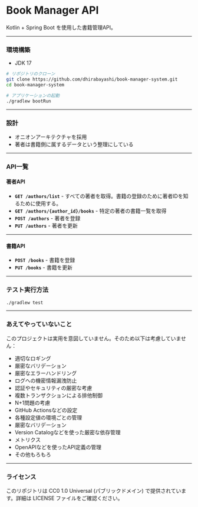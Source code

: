 # Book Manager API

Kotlin + Spring Boot を使用した書籍管理API。

---

### 環境構築

* JDK 17

```bash
# リポジトリのクローン
git clone https://github.com/dhirabayashi/book-manager-system.git
cd book-manager-system

# アプリケーションの起動
./gradlew bootRun
```

---

### 設計

* オニオンアーキテクチャを採用
* 著者は書籍側に属するデータという整理にしている

---

### API一覧

#### 著者API

- **`GET /authors/list`** - すべての著者を取得。書籍の登録のために著者IDを知るために使用する。
- **`GET /authors/{author_id}/books`** - 特定の著者の書籍一覧を取得
- **`POST /authors`** - 著者を登録
- **`PUT /authors`** - 著者を更新

---

#### 書籍API

- **`POST /books`** - 書籍を登録
- **`PUT /books`** - 書籍を更新

---

### テスト実行方法

```bash
./gradlew test
```

---

### あえてやっていないこと

このプロジェクトは実用を意図していません。そのため以下は考慮していません：

* 適切なロギング
* 厳密なバリデーション
* 厳密なエラーハンドリング
* ログへの機密情報漏洩防止
* 認証やセキュリティの厳密な考慮
* 複数トランザクションによる排他制御
* N+1問題の考慮
* GitHub Actionsなどの設定
* 各種設定値の環境ごとの管理
* 厳密なバリデーション
* Version Catalogなどを使った厳密な依存管理
* メトリクス
* OpenAPIなどを使ったAPI定義の管理
* その他もろもろ

---

### ライセンス

このリポジトリは CC0 1.0 Universal (パブリックドメイン) で提供されています。詳細は LICENSE ファイルをご確認ください。
